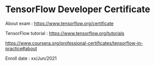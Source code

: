 # TensorFlow Developer Certificate

About exam : https://www.tensorflow.org/certificate

TensorFlow tutorial : https://www.tensorflow.org/tutorials


https://www.coursera.org/professional-certificates/tensorflow-in-practice#about

Enroll date : xx/Jun/2021
